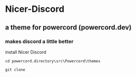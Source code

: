 # Nicer-Discord
## a theme for powercord (powercord.dev)
### makes discord a little better

install Nicer Discord
```
cd powercord.directory\src\Powercord\themes
```
```
git clone
